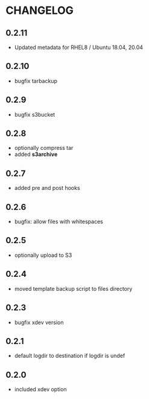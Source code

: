 # CHANGELOG

## 0.2.11

* Updated metadata for RHEL8 / Ubuntu 18.04, 20.04

## 0.2.10

* bugfix tarbackup

## 0.2.9

* bugfix s3bucket

## 0.2.8

* optionally compress tar
* added **s3archive**

## 0.2.7

* added pre and post hooks

## 0.2.6

* bugfix: allow files with whitespaces

## 0.2.5

* optionally upload to S3

## 0.2.4

* moved template backup script to files directory

## 0.2.3

* bugfix xdev version

## 0.2.1

* default logdir to destination if logdir is undef

## 0.2.0

* included xdev option
